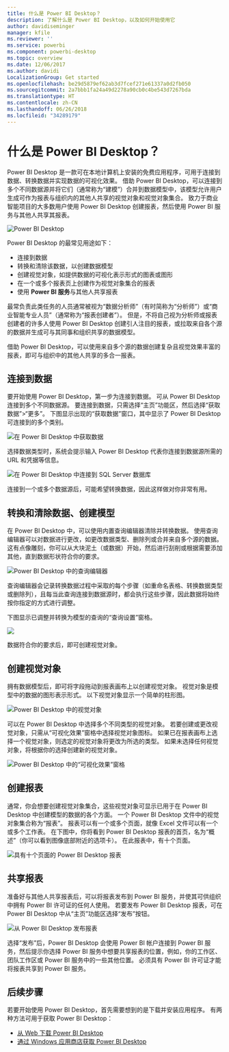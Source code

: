 ```yaml
---
title: 什么是 Power BI Desktop？
description: 了解什么是 Power BI Desktop，以及如何开始使用它
author: davidiseminger
manager: kfile
ms.reviewer: ''
ms.service: powerbi
ms.component: powerbi-desktop
ms.topic: overview
ms.date: 12/06/2017
ms.author: davidi
LocalizationGroup: Get started
ms.openlocfilehash: be29d5879ef62ab3d7fcef271e61337a0d2fb050
ms.sourcegitcommit: 2a7bbb1fa24a49d2278a90cb0c4be543d7267bda
ms.translationtype: HT
ms.contentlocale: zh-CN
ms.lasthandoff: 06/26/2018
ms.locfileid: "34289179"
---
```

# <a name="what-is-power-bi-desktop"></a>什么是 Power BI Desktop？

Power BI Desktop 是一款可在本地计算机上安装的免费应用程序，可用于连接到数据、转换数据并实现数据的可视化效果。 借助 Power BI Desktop，可以连接到多个不同数据源并将它们（通常称为“建模”）合并到数据模型中，该模型允许用户生成可作为报表与组织内的其他人共享的视觉对象和视觉对象集合。 致力于商业智能项目的大多数用户使用 Power BI Desktop 创建报表，然后使用 Power BI 服务与其他人共享其报表。

![Power BI Desktop](media/desktop-what-is-desktop/what-is-desktop_01.png)

Power BI Desktop 的最常见用途如下：

* 连接到数据
* 转换和清除该数据，以创建数据模型
* 创建视觉对象，如提供数据的可视化表示形式的图表或图形
* 在一个或多个报表页上创建作为视觉对象集合的报表
* 使用 **Power BI 服务**与其他人共享报表

最常负责此类任务的人员通常被视为“数据分析师”（有时简称为“分析师”）或“商业智能专业人员”（通常称为“报表创建者”）。 但是，不将自己视为分析师或报表创建者的许多人使用 Power BI Desktop 创建引人注目的报表，或拉取来自各个源的数据并生成可与其同事和组织共享的数据模型。

借助 Power BI Desktop，可以使用来自多个源的数据创建复杂且视觉效果丰富的报表，即可与组织中的其他人共享的多合一报表。 

## <a name="connect-to-data"></a>连接到数据
要开始使用 Power BI Desktop，第一步为连接到数据。 可从 Power BI Desktop 连接到多个不同数据源。 要连接到数据，只需选择“主页”功能区，然后选择“获取数据”>“更多”。 下图显示出现的“获取数据”窗口，其中显示了 Power BI Desktop 可连接到的多个类别。

![在 Power BI Desktop 中获取数据](media/desktop-what-is-desktop/what-is-desktop_02.png)

选择数据类型时，系统会提示输入 Power BI Desktop 代表你连接到数据源所需的 URL 和凭据等信息。

![在 Power BI Desktop 中连接到 SQL Server 数据库](media/desktop-what-is-desktop/what-is-desktop_03.png)

连接到一个或多个数据源后，可能希望转换数据，因此这样做对你非常有用。

## <a name="transform-and-clean-data-create-a-model"></a>转换和清除数据、创建模型

在 Power BI Desktop 中，可以使用内置查询编辑器清除并转换数据。 使用查询编辑器可以对数据进行更改，如更改数据类型、删除列或合并来自多个源的数据。 这有点像雕刻，你可以从大块泥土（或数据）开始，然后进行刮削或根据需要添加其他，直到数据形状符合你的要求。 

![Power BI Desktop 中的查询编辑器](media/desktop-getting-started/designer_gsg_editquery.png)

查询编辑器会记录转换数据过程中采取的每个步骤（如重命名表格、转换数据类型或删除列），且每当此查询连接到数据源时，都会执行这些步骤，因此数据将始终按你指定的方式进行调整。

下图显示已调整并转换为模型的查询的“查询设置”窗格。

 ![](media/desktop-getting-started/shapecombine_querysettingsfinished.png)

数据符合你的要求后，即可创建视觉对象。 

## <a name="create-visuals"></a>创建视觉对象 

拥有数据模型后，即可将字段拖动到报表画布上以创建视觉对象。 视觉对象是模型中的数据的图形表示形式。 以下视觉对象显示一个简单的柱形图。 

![Power BI Desktop 中的视觉对象](media/desktop-what-is-desktop/what-is-desktop_04.png)

可以在 Power BI Desktop 中选择多个不同类型的视觉对象。 若要创建或更改视觉对象，只需从“可视化效果”窗格中选择视觉对象图标。 如果已在报表画布上选择一个视觉对象，则选定的视觉对象将更改为所选的类型。 如果未选择任何视觉对象，将根据你的选择创建新的视觉对象。

![Power BI Desktop 中的“可视化效果”窗格](media/desktop-what-is-desktop/what-is-desktop_05.png)

## <a name="create-reports"></a>创建报表

通常，你会想要创建视觉对象集合，这些视觉对象可显示已用于在 Power BI Desktop 中创建模型的数据的各个方面。 一个 Power BI Desktop 文件中的视觉对象集合称为“报表”。 报表可以有一个或多个页面，就像 Excel 文件可以有一个或多个工作表。 在下图中，你将看到 Power BI Desktop 报表的首页，名为“概述”（你可以看到图像底部附近的选项卡）。 在此报表中，有十个页面。

![具有十个页面的 Power BI Desktop 报表](media/desktop-what-is-desktop/what-is-desktop_01.png)

## <a name="share-reports"></a>共享报表

准备好与其他人共享报表后，可以将报表发布到 Power BI 服务，并使其可供组织中拥有 Power BI 许可证的任何人使用。 若要发布 Power BI Desktop 报表，可在 Power BI Desktop 中从“主页”功能区选择“发布”按钮。

![从 Power BI Desktop 发布报表](media/desktop-what-is-desktop/what-is-desktop_06.png)

选择“发布”后，Power BI Desktop 会使用 Power BI 帐户连接到 Power BI 服务，然后提示你选择 Power BI 服务中想要共享报表的位置，例如，你的工作区、团队工作区或 Power BI 服务中的一些其他位置。 必须具有 Power BI 许可证才能将报表共享到 Power BI 服务。


## <a name="next-steps"></a>后续步骤

若要开始使用 Power BI Desktop，首先需要想到的是下载并安装应用程序。 有两种方法可用于获取 Power BI Desktop：

* [从 Web 下载 Power BI Desktop](desktop-get-the-desktop.md)
* [通过 Windows 应用商店获取 Power BI Desktop](http://aka.ms/pbidesktopstore)
